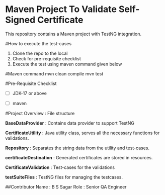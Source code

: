 Maven Project To Validate Self-Signed Certificate
===============================================

This repository contains a Maven project with TestNG integration. 

#How to execute the test-cases
1. Clone the repo to the local
2. Check for pre-requisite checklist
3. Execute the test using maven command given below

#Maven command
	mvn clean compile
	mvn test

#Pre-Requisite Checklist
- [ ] JDK-17 or above
- [ ] maven


#Project Overview : File structure

**BaseDataProvider** : Contains data provider to support TestNG

**CertificateUtility** : Java utility class, serves all the necessary functions for validations.

**Repository** : Separates the string data from the utility and test-cases.

**certificateDestination** : Generated certificates are stored in resources.

**CertificateValidation** :  Test-cases for the validations

**testSuiteFiles** : TestNG files for managing the testcases.


##Contributor
	Name : B S Sagar
	Role : Senior QA Engineer

